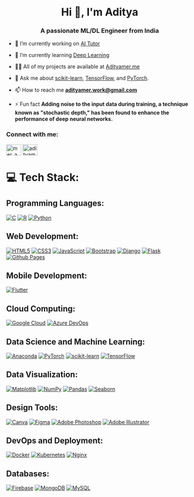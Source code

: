 <h1 align="center">Hi 👋, I'm Aditya</h1>
<h3 align="center">A passionate ML/DL Engineer from India</h3>

- 🔭 I’m currently working on [AI Tutor](https://github.com/Aditya190803/AI_Tutor)

- 🌱 I’m currently learning [Deep Learning](https://github.com/topics/deep-learning)

- 👨‍💻 All of my projects are available at [Adityamer.me](https://www.Adityamer.me)

- 💬 Ask me about [scikit-learn](https://github.com/scikit-learn), [TensorFlow](https://github.com/Tensorflow), and [PyTorch](https://github.com/Pytorch).

- 📫 How to reach me **adityamer.work@gmail.com**

- ⚡ Fun fact **Adding noise to the input data during training, a technique known as "stochastic depth," has been found to enhance the performance of deep neural networks.**

<h3 align="left">Connect with me:</h3>
<p align="left">
<a href="https://twitter.com/mer_aditya" target="blank"><img align="center" src="https://raw.githubusercontent.com/rahuldkjain/github-profile-readme-generator/master/src/images/icons/Social/twitter.svg" alt="mer_aditya" height="30" width="40" /></a>
<a href="https://kaggle.com/adityamer" target="blank"><img align="center" src="https://raw.githubusercontent.com/rahuldkjain/github-profile-readme-generator/master/src/images/icons/Social/kaggle.svg" alt="adityamer" height="30" width="40" /></a>
</p>

# 💻 Tech Stack:

## Programming Languages:
[![C](https://img.shields.io/badge/c-%2300599C.svg?style=for-the-badge&logo=c&logoColor=white)](https://github.com/topics/c)
[![R](https://img.shields.io/badge/r-%23276DC3.svg?style=for-the-badge&logo=r&logoColor=white)](https://github.com/topics/r)
[![Python](https://img.shields.io/badge/python-3670A0?style=for-the-badge&logo=python&logoColor=ffdd54)](https://github.com/topics/python)

## Web Development:
[![HTML5](https://img.shields.io/badge/html5-%23E34F26.svg?style=for-the-badge&logo=html5&logoColor=white)](https://github.com/topics/html)
[![CSS3](https://img.shields.io/badge/css3-%231572B6.svg?style=for-the-badge&logo=css3&logoColor=white)](https://github.com/topics/css)
[![JavaScript](https://img.shields.io/badge/javascript-%23323330.svg?style=for-the-badge&logo=javascript&logoColor=%23F7DF1E)](https://github.com/topics/javascript)
[![Bootstrap](https://img.shields.io/badge/bootstrap-%238511FA.svg?style=for-the-badge&logo=bootstrap&logoColor=white)](https://github.com/topics/bootstrap)
[![Django](https://img.shields.io/badge/django-%23092E20.svg?style=for-the-badge&logo=django&logoColor=white)](https://github.com/topics/django)
[![Flask](https://img.shields.io/badge/flask-%23000.svg?style=for-the-badge&logo=flask&logoColor=white)](https://github.com/topics/flask)
[![Github Pages](https://img.shields.io/badge/github%20pages-121013?style=for-the-badge&logo=github&logoColor=white)](https://github.com/topics/github-pages)

## Mobile Development:
[![Flutter](https://img.shields.io/badge/Flutter-%2302569B.svg?style=for-the-badge&logo=Flutter&logoColor=white)](https://github.com/topics/flutter)

## Cloud Computing:
[![Google Cloud](https://img.shields.io/badge/GoogleCloud-%234285F4.svg?style=for-the-badge&logo=google-cloud&logoColor=white)](https://github.com/topics/google-cloud)
[![Azure DevOps](https://img.shields.io/badge/azuredevops-0078D7.svg?style=for-the-badge&logo=azuredevops&logoColor=white&color=%230078D7)](https://github.com/topics/azure-devops)

## Data Science and Machine Learning:
[![Anaconda](https://img.shields.io/badge/Anaconda-%2344A833.svg?style=for-the-badge&logo=anaconda&logoColor=white)](https://github.com/topics/anaconda)
[![PyTorch](https://img.shields.io/badge/PyTorch-%23EE4C2C.svg?style=for-the-badge&logo=PyTorch&logoColor=white)](https://github.com/topics/pytorch)
[![scikit-learn](https://img.shields.io/badge/scikit--learn-%23F7931E.svg?style=for-the-badge&logo=scikit-learn&logoColor=white)](https://github.com/topics/scikit-learn)
[![TensorFlow](https://img.shields.io/badge/TensorFlow-%23FF6F00.svg?style=for-the-badge&logo=TensorFlow&logoColor=white)](https://github.com/topics/tensorflow)

## Data Visualization:
[![Matplotlib](https://img.shields.io/badge/Matplotlib-%23ffffff.svg?style=for-the-badge&logo=Matplotlib&logoColor=black)](https://github.com/topics/matplotlib)
[![NumPy](https://img.shields.io/badge/numpy-%23013243.svg?style=for-the-badge&logo=numpy&logoColor=white)](https://github.com/topics/numpy)
[![Pandas](https://img.shields.io/badge/pandas-%23150458.svg?style=for-the-badge&logo=pandas&logoColor=white)](https://github.com/topics/pandas)
[![Seaborn](https://img.shields.io/badge/seaborn-%23white.svg?style=for-the-badge&logo=seaborn&logoColor=black)](https://github.com/topics/seaborn)

## Design Tools:
[![Canva](https://img.shields.io/badge/Canva-%2300C4CC.svg?style=for-the-badge&logo=Canva&logoColor=white)](https://github.com/topics/canva)
[![Figma](https://img.shields.io/badge/figma-%23F24E1E.svg?style=for-the-badge&logo=figma&logoColor=white)](https://github.com/topics/figma)
[![Adobe Photoshop](https://img.shields.io/badge/adobe%20photoshop-%2331A8FF.svg?style=for-the-badge&logo=adobe%20photoshop&logoColor=white)](https://github.com/topics/adobe-photoshop)
[![Adobe Illustrator](https://img.shields.io/badge/adobe%20illustrator-%23FF9A00.svg?style=for-the-badge&logo=adobe%20illustrator&logoColor=white)](https://github.com/topics/adobe-illustrator)

## DevOps and Deployment:
[![Docker](https://img.shields.io/badge/docker-%230db7ed.svg?style=for-the-badge&logo=docker&logoColor=white)](https://github.com/topics/docker)
[![Kubernetes](https://img.shields.io/badge/kubernetes-%23326ce5.svg?style=for-the-badge&logo=kubernetes&logoColor=white)](https://github.com/topics/kubernetes)
[![Nginx](https://img.shields.io/badge/nginx-%23009639.svg?style=for-the-badge&logo=nginx&logoColor=white)](https://github.com/topics/nginx)

## Databases:
[![Firebase](https://img.shields.io/badge/firebase-%23039BE5.svg?style=for-the-badge&logo=firebase)](https://github.com/topics/firebase)
[![MongoDB](https://img.shields.io/badge/MongoDB-%234ea94b.svg?style=for-the-badge&logo=mongodb&logoColor=white)](https://github.com/topics/mongodb)
[![MySQL](https://img.shields.io/badge/mysql-%2300000f.svg?style=for-the-badge&logo=mysql&logoColor=white)](https://github.com/topics/mysql)
